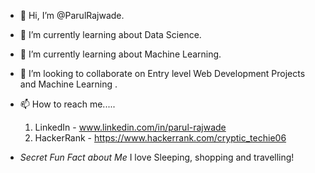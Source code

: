 - 👋 Hi, I’m @ParulRajwade. 
- 👀 I’m currently learning about Data Science.
- 🌱 I’m currently learning about Machine Learning.
- 💞️ I’m looking to collaborate on Entry level Web Development Projects and Machine Learning .
- 📫 How to reach me.....
    1. LinkedIn - www.linkedin.com/in/parul-rajwade
    2. HackerRank - https://www.hackerrank.com/cryptic_techie06
    
    
- *Secret Fun Fact about Me*
    I love Sleeping, shopping and travelling!
<!---
ParulRajwade/ParulRajwade is a ✨ special ✨ repository because its `README.md` (this file) appears on your GitHub profile.
You can click the Preview link to take a look at your changes.
--->
